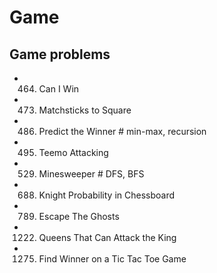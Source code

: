 # Game

## Game problems
- 464. Can I Win
- 473. Matchsticks to Square
- 486. Predict the Winner                   # min-max, recursion
- 495. Teemo Attacking
- 529. Minesweeper                          # DFS, BFS
- 688. Knight Probability in Chessboard
- 789. Escape The Ghosts
- 1222. Queens That Can Attack the King
- 1275. Find Winner on a Tic Tac Toe Game